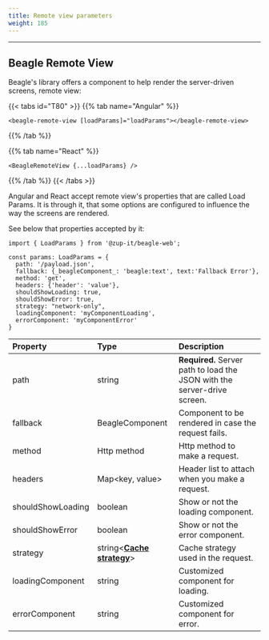 ```yaml
---
title: Remote view parameters
weight: 185
---
```


---

## Beagle Remote View

Beagle's library offers a component to help render the server-driven screens, remote view:

{{< tabs id="T80" >}}
{{% tab name="Angular" %}}

```text
<beagle-remote-view [loadParams]="loadParams"></beagle-remote-view>
```

{{% /tab %}}

{{% tab name="React" %}}

```text
<BeagleRemoteView {...loadParams} />
```

{{% /tab %}}
{{< /tabs >}}

Angular and React accept remote view's properties that are called Load Params. It is through it, that some options are configured to influence the way the screens are rendered.

See below that properties accepted by it:

```text
import { LoadParams } from '@zup-it/beagle-web';

const params: LoadParams = {
  path: '/payload.json',
  fallback: {_beagleComponent_: 'beagle:text', text:'Fallback Error'},
  method: 'get',
  headers: {'header': 'value'},
  shouldShowLoading: true,
  shouldShowError: true,
  strategy: "network-only",
  loadingComponent: 'myComponentLoading',
  errorComponent: 'myComponentError'
}
```

| Property          | Type                                                                                            | Description                                                              |
| :---------------- | :---------------------------------------------------------------------------------------------- | :----------------------------------------------------------------------- |
| path              | string                                                                                          | **Required.** Server path to load the JSON with the server-drive screen. |
| fallback          | BeagleComponent                                                                                 | Component to be rendered in case the request fails.                      |
| method            | Http method                                                                                     | Http method to make a request.                                           |
| headers           | Map&lt;key, value&gt;                                                                           | Header list to attach when you make a request.                           |
| shouldShowLoading | boolean                                                                                         | Show or not the loading component.                                       |
| shouldShowError   | boolean                                                                                         | Show or not the error component.                                         |
| strategy          | string&lt;[**Cache strategy**](/resources/customization/beagle-for-web/cache-strategy)&gt; | Cache strategy used in the request.                                      |
| loadingComponent  | string                                                                                          | Customized component for loading.                                        |
| errorComponent    | string                                                                                          | Customized component for error.                                          |
